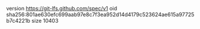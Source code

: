 version https://git-lfs.github.com/spec/v1
oid sha256:801ae630efc699aab97e8c7f3ea952d14d4179c523624ae615a97725b7c4221b
size 10403
